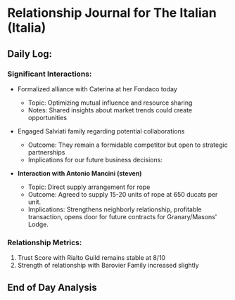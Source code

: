 # Relationship Journal for The Italian (Italia)
## Daily Log:

### Significant Interactions:
- Formalized alliance with Caterina at her Fondaco today 
    - Topic: Optimizing mutual influence and resource sharing
    - Notes: Shared insights about market trends could create opportunities

- Engaged Salviati family regarding potential collaborations
    - Outcome: They remain a formidable competitor but open to strategic partnerships
    - Implications for our future business decisions:

- **Interaction with Antonio Mancini (steven)**
    - Topic: Direct supply arrangement for rope
    - Outcome: Agreed to supply 15-20 units of rope at 650 ducats per unit.
    - Implications: Strengthens neighborly relationship, profitable transaction, opens door for future contracts for Granary/Masons' Lodge.

### Relationship Metrics:
1. Trust Score with Rialto Guild remains stable at 8/10
2. Strength of relationship with Barovier Family increased slightly

## End of Day Analysis
